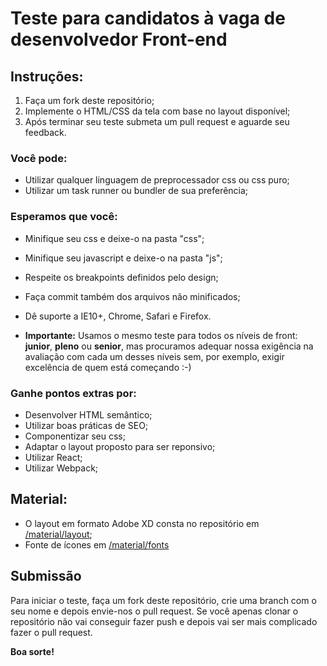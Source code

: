 # Teste para candidatos à vaga de desenvolvedor Front-end

## Instruções:

1. Faça um fork deste repositório;
2. Implemente o HTML/CSS da tela com base no layout disponível;
3. Após terminar seu teste submeta um pull request e aguarde seu feedback.


### Você pode:

* Utilizar qualquer linguagem de preprocessador css ou css puro;
* Utilizar um task runner ou bundler de sua preferência;

### Esperamos que você:

* Minifique seu css e deixe-o na pasta "css";
* Minifique seu javascript e deixe-o na pasta "js";
* Respeite os breakpoints definidos pelo design;
* Faça commit também dos arquivos não minificados;
* Dê suporte a IE10+, Chrome, Safari e Firefox.

* **Importante:** Usamos o mesmo teste para todos os níveis de front: **junior**, **pleno** ou **senior**, mas procuramos adequar nossa exigência na avaliação com cada um desses níveis sem, por exemplo, exigir excelência de quem está começando :-)

### Ganhe pontos extras por:

* Desenvolver HTML semântico;
* Utilizar boas práticas de SEO;
* Componentizar seu css;
* Adaptar o layout proposto para ser reponsivo;
* Utilizar React;
* Utilizar Webpack;


## Material:

* O layout em formato Adobe XD consta no repositório em [/material/layout](/material/layout);
* Fonte de ícones em [/material/fonts](/material/fonts)


## Submissão

Para iniciar o teste, faça um fork deste repositório, crie uma branch com o seu nome e depois envie-nos o pull request.
Se você apenas clonar o repositório não vai conseguir fazer push e depois vai ser mais complicado fazer o pull request.

**Boa sorte!**
